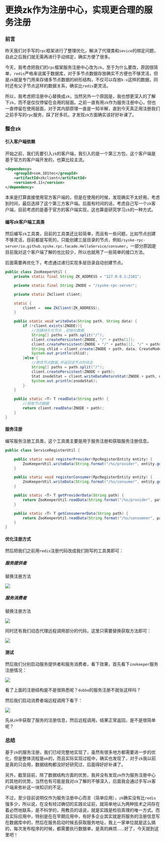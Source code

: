 # 更换zk作为注册中心，实现更合理的服务注册

### 前言

昨天我们对手写的`rpc`框架进行了整理优化，解决了代理类和`sevice`的绑定问题，自此之后我们就无需再进行手动绑定，确实方便了很多。

今天，我考虑把我们的`rpc`框架服务注册中心改为`zk`，至于为什么要改，原因很简单，`redis`严格来说属于数据库，对于多节点数据存放确实不方便也不够灵活，但是`zk`就是专门用来存储多节点数据的树形结构，不仅可以存放`k-v`这样的数据，同时还有父子节点这样的数据关系，确实比`redis`更灵活。

所以，我考虑把注册中心替换成`zk`，当然另外一个原因是，我也想更深入的了解下`zk`，而不是仅仅停留在会用的层面。之前一直有用`zk`作为服务注册中心，但也一直停留在使用层面，对于其内部原理一直是一知半解，直到今天真正用注册我们之前手写的`rpc`服务，踩了好多坑，才发现`zk`方面确实该好好补课了。

### 整合zk

#### 引入客户端依赖

开始之前，我们先要引入`zk`的客户端，我引入的是一个第三方包，这个客户端是基于官方的客户端开发的，也算比较主流。

```xml
<dependency>
    <groupId>com.101tec</groupId>
    <artifactId>zkclient</artifactId>
    <version>0.11</version>
</dependency>
```

本来是打算直接使用官方客户端的，但是在使用的时候，发现确实不太好用，考虑到时间，最后选择了这个第三方客户端。后面有时间的话，考虑自己写一个`zk`客户端，目前考虑的是基于官方的客户端实现，这也算是研究学习`zk`的一种方式。



#### 编写zk客户端工具类

然后编写`zk`工具类，目前的工具类还比较简单，而且有一些问题，比如节点创建不够灵活，目前都是写死的，只能创建三层目录的节点，例如`/syske-rpc-server/io.github.syske.rpc.facade.HelloService/consumer`，一部分原因是目前我对这个客户端了解的也比较少，所以也就用了一些简单的接口方法。

后面需要再优化下，考虑通过递归实现多层目录自动创建节点。

```java
public class ZooKeeperUtil {
    private static final String ZK_ADDRESS = "127.0.0.1:2181";

    private static final String ZNODE = "/syske-rpc-server";

    private static ZkClient client;

    static {
        client =  new ZkClient(ZK_ADDRESS);
    }

    public static void writeData(String path, String data) {
        if (!client.exists(ZNODE)){
            //创建持久化节点 ,初始化数据
            String[] paths = path.split("/");
            client.createPersistent(ZNODE, "/" + paths[1]);
            client.createPersistent(ZNODE + "/" + paths[1], "/" + paths[2]);
            String chlid = client.create(ZNODE + path, data, CreateMode.PERSISTENT);
            System.out.println(chlid);
        }else {
            //修改节点数据,并返回该节点的状态
            String[] paths = path.split("/");
            client.createPersistent(ZNODE + path);
            Stat znodeStat = client.writeDataReturnStat(ZNODE + path, data, -1);
            System.out.println(znodeStat);
        }
    }

    public static <T> T readData(String path) {
        //获取节点数据
        return client.readData(ZNODE + path);
    }
}
```

#### 服务注册

编写服务注册工具类，这个工具类主要是用于服务注册和获取服务注册信息。

```java
public class ServiceRegisterUtil {

    public static void registerProvider(RpcRegisterEntity entity) {
        ZooKeeperUtil.writeData(String.format("/%s/provider", entity.getServiceFullName()) , JSON.toJSONString(entity));
    }

    public static void registerConsumer(RpcRegisterEntity entity) {
        ZooKeeperUtil.writeData(String.format("/%s/consumer", entity.getServiceFullName()), JSON.toJSONString(entity));
    }

    public static <T> T getProviderData(String path) {
        return ZooKeeperUtil.readData(String.format("/%s/provider", path));
    }

    public static <T> T getConsumererData(String path) {
        return ZooKeeperUtil.readData(String.format("/%s/consumner", path));
    }
}
```

#### 优化注册方式

然后把我们之前用`redis`注册代码改成我们刚写的工具类即可：

##### 服务提供者

替换注册方法

![](https://gitee.com/sysker/picBed/raw/master/images/20210620164412.png)

##### 服务消费者

替换注册方法

![](https://gitee.com/sysker/picBed/raw/master/images/20210620165347.png)

同时还有我们动态代理远程调用部分的代码，这里只需要替换获取方法即可：

![](https://gitee.com/sysker/picBed/raw/master/images/20210620165539.png)

#### 测试

然后我们分别启动服务提供者和服务消费者，看下效果，首先看下`zookeeper`服务注册情况：

![](https://gitee.com/sysker/picBed/raw/master/images/20210620165954.png)

看了上面的注册结构是不是很熟悉呢？`dubbo`的服务注册不就张这样吗？

然后我们启动消费者端远程调用下看下：

![](https://gitee.com/sysker/picBed/raw/master/images/20210620170203.png)

先从`zk`中获取了服务的注册信息，然后远程调用，结果正常返回，是不是很简单呢？

### 总结

基于`zk`的服务注册，我们已经完整地实现了，虽然有很多地方都需要进一步的优化，但是整体流程是`ok`的，而且实际实现过程中，确实也发现了，对于`zk`我以前是真的只会用，数据结构都没好好研究过，后面得好好补课了。

另外，截至目前，除了数据结构方面的优势，我并没有发现`zk`作为服务注册中心的其他的优势，当然也有可能是我对`zk`了解的不够深入，后面我会通过手写`zk`客户端来弥补这一块知识的不足。

不过，至少目前说明仅作为服务注册中心而言（简单应用），`zk`确实没有比`redis`强多少，所以说，在没有经过确切的实践论证前，就简单地认为两种技术之间存在着必然地联系，是不科学的，用教员的话说，就是实践是检验真理的唯一方式。而且实际应用中，特别是在在早期应用中，有好多企业其实就是将服务的注册信息写在数据库中的，然后在服务启动时候去获取服务地址，我上一家单位就是这么搞的，每次发布程序的时候，都需要执行数据单，是真的麻烦……好了，今天就到这里吧！

